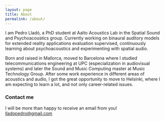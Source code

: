 ```yaml
---
layout: page
title: About
permalink: /about/
---
```


I am Pedro Lladó, a PhD student at Aalto Acoustics Lab in the Spatial Sound and Psychoacoustics group. Currently working on binaural auditory models for extended reality applications evaluation supervised, continuously learning about psychoacoustics and experimenting with spatial audio.

Born and raised in Mallorca, moved to Barcelona where I studied telecommunications engineering at UPC (especialization in audiovisual systems) and later the Sound and Music Computing master at Music Technology Group. After some work experience in different areas of acoustics and audio, I got the great opportunity to move to Helsinki, where I am expecting to learn a lot, and not only career-related issues.

### Contact me
I will be more than happy to receive an email from you!
[lladopedro@gmail.com](mailto:lladopedro@gmail.com)
